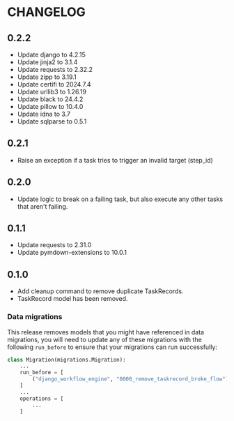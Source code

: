 # CHANGELOG

## 0.2.2

- Update django to 4.2.15
- Update jinja2 to 3.1.4
- Update requests to 2.32.2
- Update zipp to 3.19.1
- Update certifi to 2024.7.4
- Update urllib3 to 1.26.19
- Update black to 24.4.2
- Update pillow to 10.4.0
- Update idna to 3.7
- Update sqlparse to 0.5.1

## 0.2.1

- Raise an exception if a task tries to trigger an invalid target (step_id)

## 0.2.0

- Update logic to break on a failing task, but also execute any other tasks that aren't failing.

## 0.1.1

- Update requests to 2.31.0
- Update pymdown-extensions to 10.0.1

## 0.1.0

- Add cleanup command to remove duplicate TaskRecords.
- TaskRecord model has been removed.

### Data migrations

This release removes models that you might have referenced in data migrations, you will need to update any of these migrations with the following `run_before` to ensure that your migrations can run successfully:

```python
class Migration(migrations.Migration):
    ...
    run_before = [
        ("django_workflow_engine", "0008_remove_taskrecord_broke_flow"),
    ]
    ...
    operations = [
        ...
    ]
```
